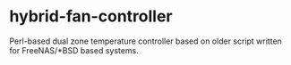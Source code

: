 # hybrid-fan-controller
Perl-based dual zone temperature controller based on older script written for FreeNAS/*BSD based systems.
